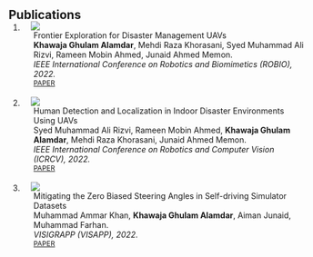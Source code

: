 <h2 id="publications" style="margin: 2px 0px -15px;">Publications</h2>

<div class="publications">
<ol class="bibliography">

<li>
<div class="pub-row">
  <div class="col-sm-3 abbr" style="position: relative;padding-right: 15px;padding-left: 15px;">
    <img src="assets/paper_imgs/disaster_uav.png" class="teaser img-fluid z-depth-1">
  </div>
  <div class="col-sm-9" style="position: relative;width: 100%;padding-right: 15px;padding-left: 20px;">
    <div class="title">Frontier Exploration for Disaster Management UAVs</div>
    <div class="author"><strong>Khawaja Ghulam Alamdar</strong>, Mehdi Raza Khorasani, Syed Muhammad Ali Rizvi, Rameen Mobin Ahmed, Junaid Ahmed Memon.</div>
    <div class="periodical"><em>IEEE International Conference on Robotics and Biomimetics (ROBIO), 2022.</em></div>
    <div class="links">
      <a href="https://ieeexplore.ieee.org/document/10011693" class="btn btn-sm z-depth-0" role="button" target="_blank" style="font-size:12px;">PAPER</a>
    </div>
  </div>
</div>
</li>

<br>

<li>
<div class="pub-row">
  <div class="col-sm-3 abbr" style="position: relative;padding-right: 15px;padding-left: 15px;">
    <img src="assets/paper_imgs/human_detection.png" class="teaser img-fluid z-depth-1">
  </div>
  <div class="col-sm-9" style="position: relative;width: 100%;padding-right: 15px;padding-left: 20px;">
    <div class="title">Human Detection and Localization in Indoor Disaster Environments Using UAVs</div>
    <div class="author">Syed Muhammad Ali Rizvi, Rameen Mobin Ahmed, <strong>Khawaja Ghulam Alamdar</strong>, Mehdi Raza Khorasani, Junaid Ahmed Memon.</div>
    <div class="periodical"><em>IEEE International Conference on Robotics and Computer Vision (ICRCV), 2022.</em></div>
    <div class="links">
      <a href="https://ieeexplore.ieee.org/document/9953174" class="btn btn-sm z-depth-0" role="button" target="_blank" style="font-size:12px;">PAPER</a>
    </div>
  </div>
</div>
</li>

<br>

<li>
<div class="pub-row">
  <div class="col-sm-3 abbr" style="position: relative;padding-right: 15px;padding-left: 15px;">
    <img src="assets/paper_imgs/steering_angles.png" class="teaser img-fluid z-depth-1">
  </div>
  <div class="col-sm-9" style="position: relative;width: 100%;padding-right: 15px;padding-left: 20px;">
    <div class="title">Mitigating the Zero Biased Steering Angles in Self-driving Simulator Datasets</div>
    <div class="author">Muhammad Ammar Khan, <strong>Khawaja Ghulam Alamdar</strong>, Aiman Junaid, Muhammad Farhan.</div>
    <div class="periodical"><em>VISIGRAPP (VISAPP), 2022.</em></div>
    <div class="links">
      <a href="https://www.scitepress.org/PublicationsDetail.aspx?ID=2Sz4o9GCxpU=&t=1" class="btn btn-sm z-depth-0" role="button" target="_blank" style="font-size:12px;">PAPER</a>
    </div>
  </div>
</div>
</li>

</ol>
</div>
